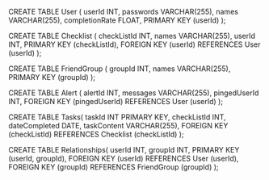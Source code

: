 CREATE TABLE User (
    userId INT,
    passwords VARCHAR(255),
    names VARCHAR(255),
    completionRate FLOAT,
    PRIMARY KEY (userId)
);

CREATE TABLE Checklist (
    checkListId INT,
    names VARCHAR(255),
    userId INT,
    PRIMARY KEY (checkListId),
    FOREIGN KEY (userId) REFERENCES User (userId)
);

CREATE TABLE FriendGroup (
    groupId INT,
    names VARCHAR(255),
    PRIMARY KEY (groupId)
);

CREATE TABLE Alert (
    alertId INT,
    messages VARCHAR(255),
    pingedUserId INT,
    FOREIGN KEY (pingedUserId) REFERENCES User (userId)
);

CREATE TABLE Tasks(
    taskId INT PRIMARY KEY,
    checkListId INT,
    dateCompleted DATE,
    taskContent VARCHAR(255),
    FOREIGN KEY (checkListId) REFERENCES Checklist (checkListId)
);

CREATE TABLE Relationships(
    userId INT,
    groupId INT,
    PRIMARY KEY (userId, groupId),
    FOREIGN KEY (userId) REFERENCES User (userId),
    FOREIGN KEY (groupId) REFERENCES FriendGroup (groupId)
);